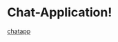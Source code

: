 # Chat-Application!
[chatapp](https://user-images.githubusercontent.com/85751219/199876357-fd6da45c-e278-4613-9e30-edb8ae1d51de.PNG)
